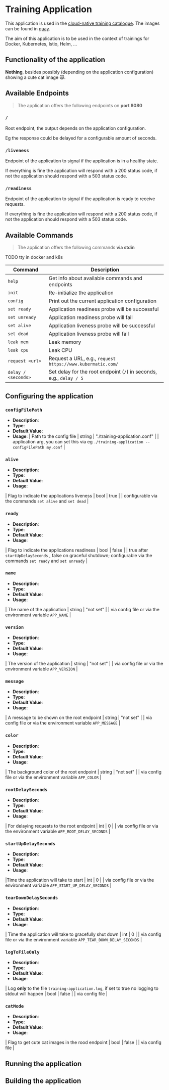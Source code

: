 # Training Application

This application is used in the [cloud-native training catalogue](https://www.cloud-native.com/trainings/). The images can be found in [quay](https://quay.io/repository/kubermatic-labs/training-application?tab=tags).

The aim of this application is to be used in the context of trainings for Docker, Kubernetes, Istio, Helm, ...

## Functionality of the application

**Nothing**, besides possibly (depending on the application configuration) showing a cute cat image 🙀.

## Available Endpoints

> The application offers the following endpoints on **port 8080**

### `/`

Root endpoint, the output depends on the application configuration.

Eg the response could be delayed for a configurable amount of seconds.

### `/liveness`

Endpoint of the application to signal if the application is in a healthy state.

If everything is fine the application will respond with a 200 status code, if not the application should respond with a 503 status code.

### `/readiness`

Endpoint of the application to signal if the application is ready to receive requests.

If everything is fine the application will respond with a 200 status code, if not the application should respond with a 503 status code.

## Available Commands

> The application offers the following commands **via stdin**

TODO tty in docker and k8s

| Command             | Description                                                         |
| ------------------- | ------------------------------------------------------------------- |
| `help`              | Get info about available commands and endpoints                     |
| `init`              | Re-initialize the application                                       |
| `config`            | Print out the current application configuration                     |
| `set ready`         | Application readiness probe will be successful                      |
| `set unready`       | Application readiness probe will fail                               |
| `set alive`         | Application liveness probe will be successful                       |
| `set dead`          | Application liveness probe will fail                                |
| `leak mem`          | Leak memory                                                         |
| `leak cpu`          | Leak CPU                                                            |
| `request <url>`     | Request a URL, e.g., `request https://www.kubermatic.com/`          |
| `delay / <seconds>` | Set delay for the root endpoint (`/`) in seconds, e.g., `delay / 5` |

## Configuring the application

### `configFilePath`

- **Description**:
- **Type**:
- **Default Value**:
- **Usage**:
  | Path to the config file | string | "./training-application.conf" | | application arg, you can set this via eg `./training-application --configFilePath my.conf` |

### `alive`

- **Description**:
- **Type**:
- **Default Value**:
- **Usage**:

| Flag to indicate the applications liveness | bool | true | | configurable via the commands `set alive` and `set dead` |

### `ready`

- **Description**:
- **Type**:
- **Default Value**:
- **Usage**:

| Flag to indicate the applications readiness | bool | false | | true after `startUpDelaySeconds` , false on graceful shutdown; configurable via the commands `set ready` and `set unready` |

### `name`

- **Description**:
- **Type**:
- **Default Value**:
- **Usage**:

| The name of the application | string | "not set" | | via config file or via the environment variable `APP_NAME` |

### `version`

- **Description**:
- **Type**:
- **Default Value**:
- **Usage**:

| The version of the application | string | "not set" | | via config file or via the environment variable `APP_VERSION` |

### `message`

- **Description**:
- **Type**:
- **Default Value**:
- **Usage**:

| A message to be shown on the root endpoint | string | "not set" | | via config file or via the environment variable `APP_MESSAGE` |

### `color`

- **Description**:
- **Type**:
- **Default Value**:
- **Usage**:

| The background color of the root endpoint | string | "not set" | | via config file or via the environment variable `APP_COLOR` |

### `rootDelaySeconds`

- **Description**:
- **Type**:
- **Default Value**:
- **Usage**:

| For delaying requests to the root endpoint | int | 0 | | via config file or via the environment variable `APP_ROOT_DELAY_SECONDS` |

### `startUpDelaySeconds`

- **Description**:
- **Type**:
- **Default Value**:
- **Usage**:

|Time the application will take to start | int | 0 | | via config file or via the environment variable `APP_START_UP_DELAY_SECONDS` |

### `tearDownDelaySeconds`

- **Description**:
- **Type**:
- **Default Value**:
- **Usage**:

| Time the application will take to gracefully shut down | int | 0 | | via config file or via the environment variable `APP_TEAR_DOWN_DELAY_SECONDS` |

### `logToFileOnly`

- **Description**:
- **Type**:
- **Default Value**:
- **Usage**:

| Log **only** to the file `training-application.log`, if set to true no logging to stdout will happen | bool | false | | via config file |

### `catMode`

- **Description**:
- **Type**:
- **Default Value**:
- **Usage**:

| Flag to get cute cat images in the rood endpoint | bool | false | | via config file |

## Running the application

## Building the application
